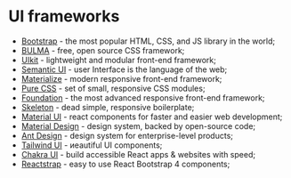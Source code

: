 # UI frameworks

- [Bootstrap](https://getbootstrap.com/) - the most popular HTML, CSS, and JS library in the world;
- [BULMA](https://bulma.io/) - free, open source CSS framework;
- [UIkit](https://getuikit.com/) - lightweight and modular front-end framework;
- [Semantic UI](https://semantic-ui.com/) - user Interface is the language of the web;
- [Materialize](https://materializecss.com/) - modern responsive front-end framework;
- [Pure CSS](https://purecss.io/) - set of small, responsive CSS modules;
- [Foundation](https://get.foundation/) - the most advanced responsive front-end framework;
- [Skeleton](http://getskeleton.com/) - dead simple, responsive boilerplate;
- [Material UI](https://material-ui.com/) - react components for faster and easier web development;
- [Material Design](https://material.io/) - design system, backed by open-source code;
- [Ant Design](https://ant.design/) - design system for enterprise-level products;
- [Tailwind UI](https://tailwindui.com/) - иeautiful UI components;
- [Chakra UI](https://chakra-ui.com/) - build accessible React apps & websites with speed;
- [Reactstrap](https://reactstrap.github.io/) - easy to use React Bootstrap 4 components;

